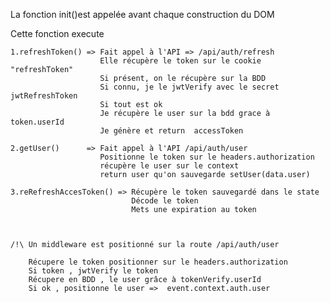 La fonction init()est appelée avant chaque construction du DOM 

Cette fonction execute  

    1.refreshToken() => Fait appel à l'API => /api/auth/refresh
                        Elle récupère le token sur le cookie "refreshToken"
                        Si présent, on le récupère sur la BDD
                        Si connu, je le jwtVerify avec le secret jwtRefreshToken
                        Si tout est ok 
                        Je récupère le user sur la bdd grace à token.userId
                        Je génère et return  accessToken

    2.getUser()      => Fait appel à l'API /api/auth/user
                        Positionne le token sur le headers.authorization
                        récupère le user sur le context 
                        return user qu'on sauvegarde setUser(data.user)

    3.reRefreshAccesToken() => Récupère le token sauvegardé dans le state
                               Décode le token
                               Mets une expiration au token 



    /!\ Un middleware est positionné sur la route /api/auth/user

        Récupere le token positionner sur le headers.authorization
        Si token , jwtVerify le token 
        Récupere en BDD , le user grâce à tokenVerify.userId
        Si ok , positionne le user =>  event.context.auth.user
                    
                    
